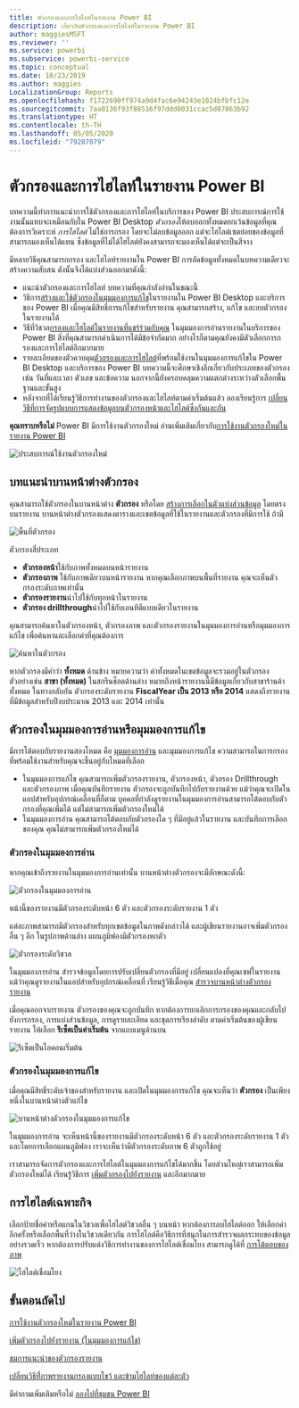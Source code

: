 ```yaml
---
title: ตัวกรองและการไฮไลท์ในรายงาน Power BI
description: เกี่ยวกับตัวกรองและการไฮไลท์ในรายงาน Power BI
author: maggiesMSFT
ms.reviewer: ''
ms.service: powerbi
ms.subservice: powerbi-service
ms.topic: conceptual
ms.date: 10/23/2019
ms.author: maggies
LocalizationGroup: Reports
ms.openlocfilehash: f1722690ff974a9d4fac6e94243e1024bfbfc12e
ms.sourcegitcommit: 7aa0136f93f88516f97ddd8031ccac5d07863b92
ms.translationtype: HT
ms.contentlocale: th-TH
ms.lasthandoff: 05/05/2020
ms.locfileid: "79207079"
---
```

# <a name="filters-and-highlighting-in-power-bi-reports"></a>ตัวกรองและการไฮไลท์ในรายงาน Power BI
 บทความนี้ทำการแนะนำการใช้ตัวกรองและการไฮไลท์ในบริการของ Power BI ประสบการณ์การใช้งานนั้นแทบจะเหมือนกับใน Power BI Desktop *ตัวกรอง*ให้ลบออกทั้งหมดยกเว้นข้อมูลที่คุณต้องการวิเคราะห์ *การไฮไลต์* ไม่ใช่การกรอง โดยจะไม่ลบข้อมูลออก แต่จะไฮไลต์เซตย่อยของข้อมูลที่สามารถมองเห็นได้แทน ซึ่งข้อมูลที่ไม่ได้ไฮไลต์ยังคงสามารถจะมองเห็นได้แต่จะเป็นสีจาง

มีหลายวิธีคุณสามารถกรอง และไฮไลท์รายงานใน Power BI การอัดข้อมูลทั้งหมดในบทความเดียวจะสร้างความสับสน ดังนั้นจึงได้แบ่งส่วนออกมาดังนี้:

* แนะนำตัวกรองและการไฮไลท์ บทความที่คุณกำลังอ่านในขณะนี้
* วิธีการ[สร้างและใช้ตัวกรองในมุมมองการแก้ไข](power-bi-report-add-filter.md)ในรายงานใน Power BI Desktop และบริการของ Power BI เมื่อคุณมีสิทธิ์การแก้ไขสำหรับรายงาน คุณสามารถสร้าง, แก้ไข และลบตัวกรองในรายงานได้
* วิธีที่วิชวล[กรองและไฮไลต์ในรายงานที่แชร์ร่วมกับคุณ](consumer/end-user-interactions.md) ในมุมมองการอ่านรายงานในบริการของ Power BI สิ่งที่คุณสามารถดำเนินการได้มีข้อจำกัดมาก อย่างไรก็ตามคุณยังคงมีตัวเลือกการกรองและการไฮไลต์อีกมากมาย  
* รายละเอียดของตัวควบคุม[ตัวกรองและการไฮไลต์](power-bi-report-add-filter.md)ที่พร้อมใช้งานในมุมมองการแก้ไขใน Power BI Desktop และบริการของ Power BI บทความนี้จะศึกษาเชิงลึกเกี่ยวกับประเภทของตัวกรองเช่น วันที่และเวลา ตัวเลข และข้อความ นอกจากนี้ยังครอบคลุมความแตกต่างระหว่างตัวเลือกพื้นฐานและขั้นสูง
* หลังจากที่ได้เรียนรู้วิธีการทำงานของตัวกรองและไฮไลท์ตามค่าเริ่มต้นแล้ว ลองเรียนรู้การ [เปลี่ยนวิธีที่การจัดรูปแบบการแสดงข้อมูลบนตัวกรองหน้าและไฮไลต์ซึ่งกันและกัน](service-reports-visual-interactions.md)

**คุณทราบหรือไม่** Power BI มีการใช้งานตัวกรองใหม่ อ่านเพิ่มเติมเกี่ยวกับ[การใช้งานตัวกรองใหม่ในรายงาน Power BI](power-bi-report-filter.md)

![ประสบการณ์ใช้งานตัวกรองใหม่](media/power-bi-reports-filters-and-highlighting/power-bi-filter-reading.png)


## <a name="intro-to-the-filters-pane"></a>บทแนะนำบานหน้าต่างตัวกรอง

คุณสามารถใช้ตัวกรองในบานหน้าต่าง **ตัวกรอง** หรือโดย [สร้างการเลือกในตัวแบ่งส่วนข้อมูล](visuals/power-bi-visualization-slicers.md) โดยตรงบนรายงาน บานหน้าต่างตัวกรองแสดงตารางและเขตข้อมูลที่ใช้ในรายงานและตัวกรองที่มีการใช้ ถ้ามี 

![พื้นที่ตัวกรอง](media/power-bi-reports-filters-and-highlighting/power-bi-add-filter-reading-view.png)

ตัวกรองสี่ประเภท

- **ตัวกรองหน้า**ใช้กับภาพทั้งหมดบนหน้ารายงาน     
- **ตัวกรองภาพ** ใช้กับภาพเดียวบนหน้ารายงาน หากคุณเลือกภาพบนพื้นที่รายงาน คุณจะเห็นตัวกรองระดับภาพเท่านั้น    
- **ตัวกรองรายงาน**นำไปใช้กับทุกหน้าในรายงาน    
- **ตัวกรอง drillthrough**นำไปใช้กับเอนทิตีแบบเดียวในรายงาน    

คุณสามารถค้นหาในตัวกรองหน้า, ตัวกรองภาพ และตัวกรองรายงานในมุมมองการอ่านหรือมุมมองการแก้ไข เพื่อค้นหาและเลือกค่าที่คุณต้องการ 

![ค้นหาในตัวกรอง](media/power-bi-reports-filters-and-highlighting/power-bi-search-filter.png)

หากตัวกรองมีคำว่า **ทั้งหมด** ด้านข้าง หมายความว่า ค่าทั้งหมดในเขตข้อมูลจะรวมอยู่ในตัวกรอง  ตัวอย่างเช่น **สาขา (ทั้งหมด)** ในสกรีนช็อตด้านล่าง หมายถึงหน้ารายงานนี้มีข้อมูลเกี่ยวกับสาขาร้านค้าทั้งหมด  ในทางกลับกัน ตัวกรองระดับรายงาน **FiscalYear เป็น 2013 หรือ 2014** แสดงถึงรายงานที่มีข้อมูลสำหรับปีงบประมาณ 2013 และ 2014 เท่านั้น

## <a name="filters-in-reading-or-editing-view"></a>ตัวกรองในมุมมองการอ่านหรือมุมมองการแก้ไข
มีการโต้ตอบกับรายงานสองโหมด คือ [มุมมองการอ่าน](consumer/end-user-reading-view.md) และมุมมองการแก้ไข ความสามารถในการกรองที่พร้อมใช้งานสำหรับคุณจะขึ้นอยู่กับโหมดที่เลือก

* ในมุมมองการแก้ไข คุณสามารถเพิ่มตัวกรองรายงาน, ตัวกรองหน้า, ตัวกรอง Drillthrough และตัวกรองภาพ เมื่อคุณบันทึกรายงาน ตัวกรองจะถูกบันทึกไปกับรายงานด้วย แม้ว่าคุณจะเปิดในแอปสำหรับอุปกรณ์เคลื่อนที่ก็ตาม บุคคลที่กำลังดูรายงานในมุมมองการอ่านสามารถโต้ตอบกับตัวกรองที่คุณเพิ่มได้ แต่ไม่สามารถเพิ่มตัวกรองใหม่ได้
* ในมุมมองการอ่าน คุณสามารถโต้ตอบกับตัวกรองใด ๆ ที่มีอยู่แล้วในรายงาน และบันทึกการเลือกของคุณ คุณไม่สามารถเพิ่มตัวกรองใหม่ได้

### <a name="filters-in-reading-view"></a>ตัวกรองในมุมมองการอ่าน
หากคุณเข้าถึงรายงานในมุมมองการอ่านเท่านั้น บานหน้าต่างตัวกรองจะมีลักษณะดังนี้:

![ตัวกรองในมุมมองการอ่าน](media/power-bi-reports-filters-and-highlighting/power-bi-filter-reading-view.png)

หน้านี้ของรายงานมีตัวกรองระดับหน้า 6 ตัว และตัวกรองระดับรายงาน 1 ตัว

แต่ละภาพสามารถมีตัวกรองสำหรับทุกเขตข้อมูลในภาพดังกล่าวได้ และผู้เขียนรายงานอาจเพิ่มตัวกรองอื่น ๆ อีก ในรูปภาพด้านล่าง แผนภูมิฟองมีตัวกรองหกตัว

![ตัวกรองระดับวิชวล](media/power-bi-reports-filters-and-highlighting/power-bi-filter-visual-level.png)

ในมุมมองการอ่าน สำรวจข้อมูลโดยการปรับเปลี่ยนตัวกรองที่มีอยู่ เปลี่ยนแปลงที่คุณเซฟในรายงาน แม้ว่าคุณดูรายงานในแอปสำหรับอุปกรณ์เคลื่อนที่ เรียนรู้วิธีเมื่อคุณ [สำรวจบานหน้าต่างตัวกรองรายงาน](consumer/end-user-report-filter.md)

เมื่อคุณออกจากรายงาน ตัวกรองของคุณจะถูกบันทึก หากต้องการยกเลิกการกรองของคุณและกลับไปยังการกรอง, การแบ่งส่วนข้อมูล, การดูรายละเอียด และชุดการเรียงลำดับ ตามค่าเริ่มต้นของผู้เขียนรายงาน ให้เลือก **รีเซ็ตเป็นค่าเริ่มต้น** จากแถบเมนูด้านบน

![รีเซ็ตเป็นไอคอนเริ่มต้น](media/power-bi-reports-filters-and-highlighting/power-bi-reset-to-default.png)

### <a name="filters-in-editing-view"></a>ตัวกรองในมุมมองการแก้ไข
เมื่อคุณมีสิทธิ์ระดับเจ้าของสำหรับรายงาน และเปิดในมุมมองการแก้ไข คุณจะเห็นว่า **ตัวกรอง** เป็นเพียงหนึ่งในบานหน้าต่างตัวแก้ไข

![บานหน้าต่างตัวกรองในมุมมองการแก้ไข](media/power-bi-reports-filters-and-highlighting/power-bi-add-filter-editing-view.png)

ในมุมมองการอ่าน จะเห็นหน้านี้ของรายงานมีตัวกรองระดับหน้า 6 ตัว และตัวกรองระดับรายงาน 1 ตัว และโดยการเลือกแผนภูมิฟอง เราจะเห็นว่ามีตัวกรองระดับภาพ 6 ตัวถูกใช้อยู่

เราสามารถจัดการตัวกรองและการไฮไลต์ในมุมมองการแก้ไขได้มากขึ้น โดยส่วนใหญ่เราสามารถเพิ่มตัวกรองใหม่ได้ เรียนรู้วิธีการ [เพิ่มตัวกรองไปยังรายงาน](power-bi-report-add-filter.md) และอีกมากมาย

## <a name="ad-hoc-highlighting"></a>การไฮไลต์เฉพาะกิจ
เลือกป้ายชื่อค่าหรือแกนในวิชวลเพื่อไฮไลต์วิชวลอื่น ๆ บนหน้า หากต้องการลบไฮไลต์ออก ให้เลือกค่าอีกครั้งหรือเลือกพื้นที่ว่างในวิชวลเดียวกัน การไฮไลต์คือวิธีการที่สนุกในการสำรวจผลกระทบของข้อมูลอย่างรวดเร็ว หากต้องการปรับแต่งวิธีการทำงานของการไฮไลต์เชื่อมโยง สามารถดูได้ที่ [การโต้ตอบของภาพ](service-reports-visual-interactions.md)

![ไฮไลต์เชื่อมโยง](media/power-bi-reports-filters-and-highlighting/power-bi-adhoc-filter.gif)


## <a name="next-steps"></a>ขั้นตอนถัดไป

[การใช้งานตัวกรองใหม่ในรายงาน Power BI](power-bi-report-filter.md)

[เพิ่มตัวกรองไปยังรายงาน (ในมุมมองการแก้ไข)](power-bi-report-add-filter.md)

[ชมการแนะนำของตัวกรองรายงาน](consumer/end-user-report-filter.md)

[เปลี่ยนวิธีที่่ภาพรายงานกรองแบบไขว้ และข้ามไฮไลท์ของแต่ละตัว](consumer/end-user-interactions.md)

มีคำถามเพิ่มเติมหรือไม่ [ลองไปที่ชุมชน Power BI](https://community.powerbi.com/)

